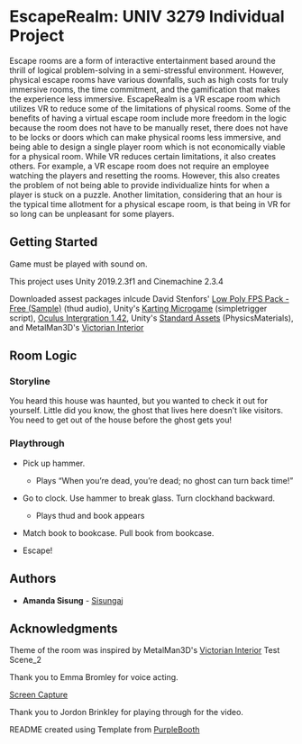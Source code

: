 # EscapeRealm: UNIV 3279 Individual Project 

Escape rooms are a form of interactive entertainment based around the thrill of logical problem-solving in a semi-stressful environment. However, physical escape rooms have various downfalls, such as high costs for truly immersive rooms, the time commitment, and the gamification that makes the experience less immersive. EscapeRealm is a VR escape room which utilizes VR to reduce some of the limitations of physical rooms. Some of the benefits of having a virtual escape room include more freedom in the logic because the room does not have to be manually reset, there does not have to be locks or doors which can make physical rooms less immersive, and being able to design a single player room which is not economically viable for a physical room. While VR reduces certain limitations, it also creates others. For example, a VR escape room does not require an employee watching the players and resetting the rooms. However, this also creates the problem of not being able to provide individualize hints for when a player is stuck on a puzzle. Another limitation, considering that an hour is the typical time allotment for a physical escape room, is that being in VR for so long can be unpleasant for some players. 

## Getting Started 

Game must be played with sound on.

This project uses Unity 2019.2.3f1 and Cinemachine 2.3.4

Downloaded assest packages inlcude David Stenfors' [Low Poly FPS Pack - Free (Sample)](https://assetstore.unity.com/detail/3d/props/weapons/low-poly-fps-pack-free-sample-144839) (thud audio), Unity's [Karting Microgame](https://assetstore.unity.com/detail/templates/karting-microgame-150956) (simpletrigger script), [Oculus Intergration 1.42](https://assetstore.unity.com/detail/tools/integration/oculus-integration-82022), Unity's [Standard Assets](https://assetstore.unity.com/detail/essentials/asset-packs/standard-assets-for-unity-2017-3-32351) (PhysicsMaterials), and MetalMan3D's [Victorian Interior](https://assetstore.unity.com/detail/3d/environments/historic/victorian-interior-148542)

## Room Logic 

### Storyline

You heard this house was haunted, but you wanted to check it out for yourself. Little did you know, the ghost that lives here doesn’t like visitors. You need to get out of the house before the ghost gets you!

### Playthrough 

* Pick up hammer. 

	 * Plays “When you’re dead, you’re dead; no ghost can turn back time!”

* Go to clock. Use hammer to break glass. Turn clockhand backward.

	 * Plays thud and book appears

* Match book to bookcase. Pull book from bookcase. 
	
* Escape!

## Authors 

* **Amanda Sisung** - [Sisungaj](https://github.com/sisungaj)

## Acknowledgments

Theme of the room was inspired by MetalMan3D's [Victorian Interior](https://assetstore.unity.com/detail/3d/environments/historic/victorian-interior-148542) Test Scene_2

Thank you to Emma Bromley for voice acting. 

[Screen Capture](https://drive.google.com/file/d/1L2HStJgfRfsqzkDw9gGpnrVu5vlM_VAq/view?usp=sharing)

Thank you to Jordon Brinkley for playing through for the video. 

README created using Template from [PurpleBooth](https://github.com/PurpleBooth)
